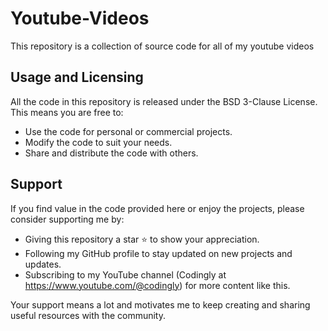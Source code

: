 # Youtube-Videos

This repository is a collection of source code for all of my youtube videos



## Usage and Licensing
All the code in this repository is released under the BSD 3-Clause License. This means you are free to:

- Use the code for personal or commercial projects.
- Modify the code to suit your needs.
- Share and distribute the code with others.



## Support
If you find value in the code provided here or enjoy the projects, please consider supporting me by:

- Giving this repository a star ⭐️ to show your appreciation.
- Following my GitHub profile to stay updated on new projects and updates.
- Subscribing to my YouTube channel (Codingly at https://www.youtube.com/@codingly) for more content like this.


Your support means a lot and motivates me to keep creating and sharing useful resources with the community.
